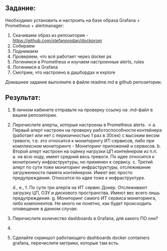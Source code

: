 ## **Задание**:

Необходимо установить и настроить на базе образа Grafana + Prometheus + alertmanager:
1. Скачиваем образ из репозитория - https://github.com/stefanprodan/dockprom
2. Собираем
3. Поднимаем
4. Проверяем, что всё работает через docker ps
5. Логинимся в Prometheus и изучаем настроенные alerts, rules
6. Логинимся в Grafana
7. Смотрим, что настроено в дашбордах и explore

Домашнее задание выполните в файле readme.md в github репозитории.

## **Результат**:
 
1.	В личном кабинете отправьте на проверку ссылку на .md-файл в вашем репозитории.
2.	Перечислите алерты, которые настроены в Prometheus alerts. -> 
    a. Первый алерт настроен на проверку работоспособности контейнера (работает или нет с периоичностью 1 раз в 30сек) с высоким весом тревоги, т.е. это относится к мониторингу ИТ-сервисов, либо при комплексном мониторинге - Мониторинг приложений и сервисов.
    b. Второй алерт настроен на оценку нагрузки ЦП контейнером из п.п. а. на всю ноду, имеет средний весь тревоги. По идее относится к монитроингу инфраструктуры, но применен к сервису.
    c. Третий алерт по сути тоже мониторинг инфраструктуры, отслеживание загруженности памяти контейнером. Имеет вес просто предупреждения. Относится по  идее тоже к инфраструктуре.

    d., e., f. По сути три алерта на ИТ сервис Докер. Отслеживают загрузку ЦП, ОЗУ и дискового пространства. Имеют вес всего лишь предупреждения.
    g. Мониторинг самого ИТ сервиса мониторинга, либо компонентов. Не много не понятно, как будет происходить оповещение в данном случае.
4.	Перечислите количество dashboards в Grafana, для какого ПО они?
5.	
6.	Сделайте скриншот работающего dashboards docker containers grafana, перечислите метрики, которые там есть.
